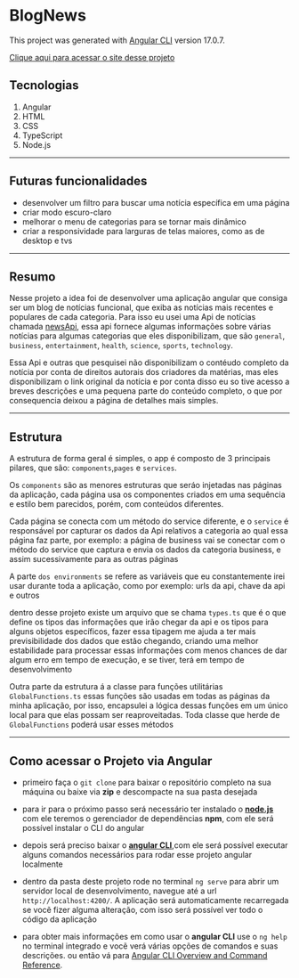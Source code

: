# BlogNews
This project was generated with [Angular CLI](https://github.com/angular/angular-cli) version 17.0.7.

<a href="">Clique aqui para acessar o site desse projeto</a>

## Tecnologias
1. Angular
2. HTML
3. CSS
4. TypeScript
5. Node.js 

<hr/>

## Futuras funcionalidades
- desenvolver um filtro para buscar uma notícia específica em uma página
- criar modo escuro-claro
- melhorar o menu de categorias para se tornar mais dinâmico
- criar a responsividade para larguras de telas maiores, como as de desktop e tvs
  
<hr/>

## Resumo
Nesse projeto a idea foi de desenvolver uma aplicação angular que consiga ser um blog de notícias funcional, que exiba as notícias mais recentes e populares de cada categoria. Para isso eu usei uma Api de notícias chamada <a href="https://newsapi.org/">newsApi<a>, essa api fornece algumas informações sobre várias notícias para algumas categorias que eles disponibilizam, que são `general`, `business`, `entertainment`, `health`, `science`, `sports`, `technology`.

Essa Api e outras que pesquisei não disponibilizam o contéudo completo da notícia por conta de direitos autorais dos criadores da matérias, mas eles disponibilizam o link original da notícia e por conta disso eu so tive acesso a breves descrições e uma pequena parte do conteúdo completo, o que por consequencia deixou a página de detalhes mais simples.

<hr/>

## Estrutura
A estrutura de forma geral é simples, o app é composto de 3 principais pilares, que são: `components`,`pages` e `services`. 

Os `components` são as menores estruturas que seráo injetadas nas páginas da aplicação, cada página usa os componentes criados em uma sequência e estilo bem parecidos, porém, com conteúdos diferentes.

Cada página se conecta com um método do service diferente, e o `service` é responsável por capturar os dados da Api relativos a categoria ao qual essa página faz parte, por exemplo: a página de business vai se conectar com o  método do service que captura e envia os dados da categoria business, e assim sucessivamente para as outras páginas

A parte `dos environments` se refere as variáveis que eu constantemente irei usar durante toda a aplicação, como por exemplo: urls da api, chave da api e outros

dentro desse projeto existe um arquivo que se chama `types.ts` que é o que define os tipos das informações que irão chegar da api e os tipos para alguns objetos específicos, fazer essa tipagem me ajuda a ter mais previsibilidade dos dados que estão chegando, criando uma melhor estabilidade para processar essas informações com menos chances de dar algum erro em tempo de execução, e se tiver, terá em tempo de desenvolvimento

Outra parte da estrutura á a classe para funções utilitárias `GlobalFunctions.ts` essas funções são usadas em todas as páginas da minha aplicação, por isso, encapsulei a lógica dessas funções em um único local para que elas possam ser reaproveitadas. Toda classe que herde de `GlobalFunctions` poderá usar esses métodos

<hr/>

## Como acessar o Projeto via Angular
- primeiro faça o `git clone` para baixar o repositório completo na sua máquina ou baixe via <b>zip</b> e descompacte na sua pasta desejada
  
- para ir para o próximo passo será necessário ter instalado o <b><a href="https://nodejs.org/en">node.js</a></b> com ele teremos o gerenciador de dependẽncias <b>npm</b>, com ele será possível instalar o CLI do angular

- depois será preciso baixar o <b><a href="https://angular.io/guide/setup-local#install-the-angular-cli">angular CLI</a></b>,com ele será possível executar alguns comandos necessários para rodar esse projeto angular localmente 

- dentro da pasta deste projeto rode no terminal `ng serve` para abrir um servidor local de desenvolvimento, navegue até a url `http://localhost:4200/`. A aplicação será automaticamente recarregada se vocẽ fizer alguma alteração, com isso será possível ver todo o código da aplicação

- para obter mais informações em como usar o <b>angular CLI</b> use o `ng help` no terminal integrado e vocẽ verá várias opções de comandos e suas descrições. ou então vá para [Angular CLI Overview and Command Reference](https://angular.io/cli).

